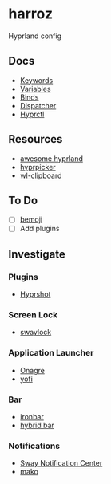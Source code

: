 # harroz

Hyprland config

## Docs

- [Keywords](https://wiki.hyprland.org/Configuring/Keywords/)
- [Variables](https://wiki.hyprland.org/Configuring/Variables/)
- [Binds](https://wiki.hyprland.org/Configuring/Binds/)
- [Dispatcher](https://wiki.hyprland.org/Configuring/Dispatchers/)
- [Hyprctl](https://wiki.hyprland.org/Configuring/Using-hyprctl/)

## Resources

- [awesome hyprland](https://github.com/hyprland-community/awesome-hyprland)
- [hyprpicker](https://github.com/hyprwm/hyprpicker)
- [wl-clipboard](https://github.com/bugaevc/wl-clipboard)

## To Do

- [ ] [bemoji](https://github.com/marty-oehme/bemoji)
- [ ] Add plugins

## Investigate

### Plugins

- [Hyprshot](https://github.com/Gustash/Hyprshot)

### Screen Lock

- [swaylock](https://github.com/hyprland-community/awesome-hyprland)

### Application Launcher

- [Onagre](https://github.com/oknozor/onagre)
- [yofi](https://github.com/l4l/yofi?tab=readme-ov-file)

### Bar

- [ironbar](https://github.com/JakeStanger/ironbar)
- [hybrid bar](https://github.com/vars1ty/HybridBar)

### Notifications

- [Sway Notification Center](https://github.com/ErikReider/SwayNotificationCenter)
- [mako](https://github.com/emersion/mako)
